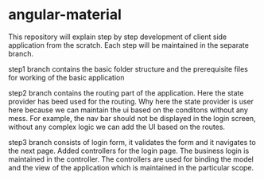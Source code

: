 # angular-material
This repository will explain step by step development of client side application from the scratch. Each step will be maintained in the separate branch.

step1 branch contains the basic folder structure and the prerequisite files for working of the basic application

step2 branch contains the routing part of the application. Here the state provider has beed used for the routing. Why here the state provider is user here because we can maintain the ui based on the conditons without any mess. For example, the nav bar should not be displayed in the login screen, without any complex logic we can add the UI based on the routes.

step3 branch consists of login form, it validates the form and it navigates to the next page. Added controllers for the login page. The business login is maintained in the controller. The controllers are used for binding the model and the view of the application which is maintained in the particular scope.